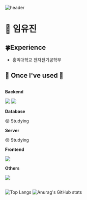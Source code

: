 ![header](https://capsule-render.vercel.app/api?type=venom&color=auto&text=About+Yujin&animation=fadeIn&height=150)

# 🍳 임유진

## 🍀Experience
- 홍익대학교 전자전기공학부

## 🔨 Once I've used 🔨
<div style="display:flex; flex-direction:column; align-items:flex-start;">
    <!-- Backend -->
    <p><strong>Backend</strong></p>
    <div>
        <img src="https://img.shields.io/badge/Java-007396?style=flat-square&logo=Java&logoColor=white"> 
        <img src="https://img.shields.io/badge/C-A8B9CC?style=flat-square&logo=C&logoColor=white">
    </div>
    <!-- Database -->
    <p><strong>Database</strong></p>
    <div> 
         😢 Studying
    </div>
    <!-- Server -->
    <p><strong>Server</strong></p>
    <div>
        😢 Studying
    </div>
    <!-- Frontend -->
    <p><strong>Frontend</strong></p>
    <div>
        <img src="https://img.shields.io/badge/javascript-F7DF1E?style=flat-square&logo=javascript&logoColor=black"> 
    </div>
    <!-- Others -->
    <p><strong>Others</strong></p>
    <div>
        <img src="https://img.shields.io/badge/python-3776AB?style=flat-square&logo=python&logoColor=white"> 
</div><br>
</div>


![Top Langs](https://github-readme-stats.vercel.app/api/top-langs/?username=imewuzin&layout=compact)
![Anurag's GitHub stats](https://github-readme-stats.vercel.app/api?username=imewuzin&show_icons=true&theme=radical)
